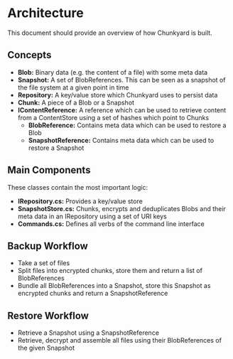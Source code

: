 # Architecture

This document should provide an overview of how Chunkyard is built.

## Concepts

- **Blob:** Binary data (e.g. the content of a file) with some meta data
- **Snapshot:** A set of BlobReferences. This can be seen as a snapshot of the
  file system at a given point in time
- **Repository:** A key/value store which Chunkyard uses to persist data
- **Chunk:** A piece of a Blob or a Snapshot
- **IContentReference:** A reference which can be used to retrieve content from a
  ContentStore using a set of hashes which point to Chunks
  - **BlobReference:** Contains meta data which can be used to restore a Blob
  - **SnapshotReference:** Contains meta data which can be used to restore a Snapshot

## Main Components

These classes contain the most important logic:

- **IRepository.cs:** Provides a key/value store
- **SnapshotStore.cs:** Chunks, encrypts and deduplicates Blobs and their meta
  data in an IRepository using a set of URI keys
- **Commands.cs:** Defines all verbs of the command line interface

## Backup Workflow

- Take a set of files
- Split files into encrypted chunks, store them and return a list of
  BlobReferences
- Bundle all BlobReferences into a Snapshot, store this Snapshot as encrypted
  chunks and return a SnapshotReference

## Restore Workflow

- Retrieve a Snapshot using a SnapshotReference
- Retrieve, decrypt and assemble all files using their BlobReferences of the
  given Snapshot
